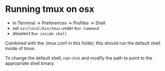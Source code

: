 # Running tmux on osx

- In Terminal -> Preferences -> Profiles -> Shell
- set `usr/local/bin/tmux` under `Run Command`
- deselect `Run inside shell`

Combined with the .tmux.conf in this folder, this should run the default shell inside of tmux.

To change the default shell, run `chsh` and modify the path to point to the appropriate shell binary.
